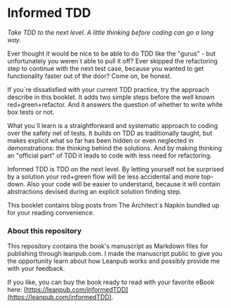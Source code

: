 # Informed TDD
_Take TDD to the next level. A little thinking before coding can go a long way._

Ever thought it would be nice to be able to do TDD like the "gurus" - but unfortunately you weren´t able to pull it off? Ever skipped the refactoring step to continue with the next test case, because you wanted to get functionality faster out of the door? Come on, be honest.

If you´re dissatisfied with your current TDD practice, try the approach describe in this booklet. It adds two simple steps before the well known red+green+refactor. And it answers the question of whether to write white box tests or not.

What you´ll learn is a straightforward and systematic approach to coding over the safety net of tests. It builds on TDD as traditionally taught, but makes explicit what so far has been hidden or even neglected in demonstrations: the thinking behind the solutions. And by making thinking an "official part" of TDD it leads to code with less need for refactoring.

Informed TDD is TDD on the next level. By letting yourself not be surprised by a solution your red+green flow will be less accidental and more top-down. Also your code will be easier to understand, because it will contain abstractions devised during an explicit solution finding step.

This booklet contains blog posts from The Architect´s Napkin bundled up for your reading convenience.

### About this repository
This repository contains the book's manuscript as Markdown files for publishing through leanpub.com. I made the manuscript public to give you the opportunity learn about how Leanpub works and possibly provide me with your feedback.

If you like, you can buy the book ready to read with your favorite eBook here: [https://leanpub.com/informedTDD](https://leanpub.com/informedTDD).
